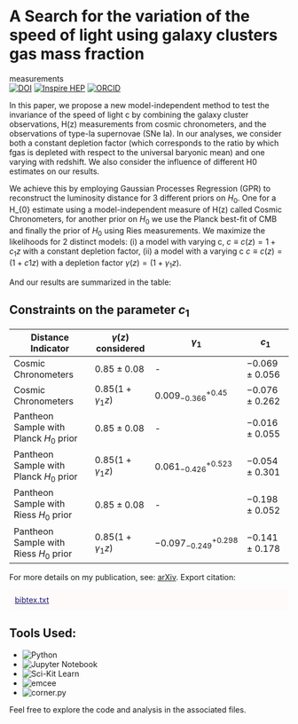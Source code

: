 # A Search for the variation of the speed of light using galaxy clusters gas mass fraction
measurements   
[![DOI](https://zenodo.org/badge/DOI/10.1088/1475-7516/2021/10/084.svg)](https://doi.org/10.1088/1475-7516/2021/11/034)
[![Inspire HEP](https://img.shields.io/badge/Inspire-HEP-orange)](https://inspirehep.net/literature/1933934)
[![ORCID](https://img.shields.io/badge/ORCID-0000--0001--7182--7273-green)](https://orcid.org/0000-0001-7182-7273)



In this paper, we propose a new model-independent method to test the invariance of the speed of
light c by combining the galaxy cluster observations, H(z) measurements from cosmic chronometers,
and the observations of type-Ia supernovae (SNe Ia). In our analyses, we consider both a constant
depletion factor (which corresponds to the ratio by which fgas is depleted with respect to the
universal baryonic mean) and one varying with redshift. We also consider the influence of different
H0 estimates on our results.

We achieve this by employing Gaussian Processes Regression (GPR) to reconstruct the luminosity distance for 3 different priors on $H_{0}$. One for a H_{0} estimate using
a model-independent measure of H(z) called Cosmic Chronometers, for another prior on $H_{0}$ we use the Planck best-fit of CMB and finally the prior of $H_{0}$ using Ries measurements. We maximize the likelihoods for 2 distinct models: (i) a model with  varying c, $c \equiv c(z) = 1 + c_{1}z$ with a constant depletion factor, (ii) a model with a varying c $c\equiv c(z) = (1 + c{1}z)$ with a depletion factor $\gamma (z) = (1+\gamma_{1}z)$. 

And our results are summarized in the table:

## Constraints on the parameter $c_1$

| **Distance Indicator**                   | $\gamma(z)$ considered | **$\gamma_1$**             | **$c_1$**              |
|-----------------------------------------|------------------------|----------------------------|------------------------|
| Cosmic Chronometers                     | $0.85\pm0.08$          | -                          | $-0.069\pm0.056$      |
| Cosmic Chronometers                     | $0.85(1+\gamma_1z)$    | $0.009^{+0.45}_{-0.366}$    | $-0.076\pm0.262$      |
| Pantheon Sample with Planck $H_0$ prior | $0.85\pm0.08$          | -                          | $-0.016\pm0.055$      |
| Pantheon Sample with Planck $H_0$ prior | $0.85(1+\gamma_1z)$    | $0.061^{+0.523}_{-0.426}$  | $-0.054\pm0.301$      |
| Pantheon Sample with Riess $H_0$ prior   | $0.85\pm0.08$          | -                          | $-0.198\pm0.052$      |
| Pantheon Sample with Riess $H_0$ prior   | $0.85(1+\gamma_1z)$    | $-0.097^{+0.298}_{-0.249}$ | $-0.141\pm0.178$     |

For more details on my publication, see: [arXiv](https://arxiv.org/abs/2109.14512v1).
Export citation:
<div style="background-color: Snow; padding: 10px; margin-top: 10px;">
    <a href="https://htmlpreview.github.io/?https://github.com/aCosmicDebugger/Galaxy-Clusters-Cosmic-Chronometers-EEP/blob/main/bibtex.html" style="color: MidnightBlue;">bibtex.txt</a>
</div>



## Tools Used:


- ![Python](https://img.shields.io/badge/Python-3.11-blue)
- ![Jupyter Notebook](https://img.shields.io/badge/Jupyter%20Notebook-5.3.0-orange)
- ![Sci-Kit Learn](https://img.shields.io/badge/Sci--Kit%20Learn-1.2.2-yellow)
- ![emcee](https://img.shields.io/badge/emcee-3.1.4-green)
- ![corner.py](https://img.shields.io/badge/corner.py-2.2.2-cerulean)




Feel free to explore the code and analysis in the associated files.

